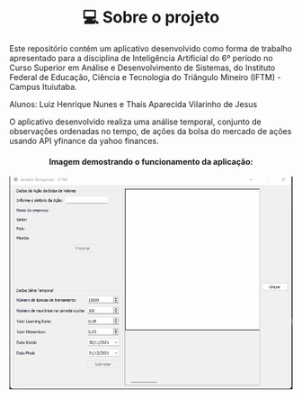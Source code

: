 <h1 align='center'>💻 Sobre o projeto</h1>
<p>
  Este repositório contém um aplicativo desenvolvido como forma de trabalho apresentado para a disciplina de Inteligência Artificial do 6º período no Curso Superior em Análise e Desenvolvimento de Sistemas, do Instituto Federal de Educação, Ciência e Tecnologia do Triângulo Mineiro (IFTM) - Campus Ituiutaba.

  Alunos: Luiz Henrique Nunes e Thaís Aparecida Vilarinho de Jesus

  O aplicativo desenvolvido realiza uma análise temporal, conjunto de observações ordenadas no tempo, de ações da bolsa do mercado de ações usando API yfinance da yahoo finances.
</p>


<div style="text-align:center">
  <h4> 
    Imagem demostrando o funcionamento da aplicação:
  </h4>
  <img src="https://github.com/benedhl/AnaliseTemporal/blob/main/GifAnalisesTemporais.gif">
</div>
